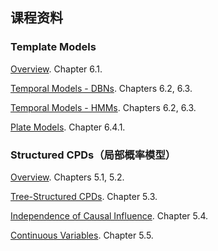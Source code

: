 ## 课程资料

### Template Models

[Overview](probabilistic_graphical_models/2.2.1-Repn-Template-overview.pdf). Chapter 6.1.

[Temporal Models - DBNs](probabilistic_graphical_models/2.2.2-Repn-Template-temporal-DBNs.pdf). Chapters 6.2, 6.3.

[Temporal Models - HMMs](probabilistic_graphical_models/2.2.3-Repn-Template-temporal-HMMs.pdf). Chapters 6.2, 6.3.

[Plate Models](probabilistic_graphical_models/2.2.4-Repn-Template-plates.pdf). Chapter 6.4.1.

### Structured CPDs（局部概率模型）

[Overview](probabilistic_graphical_models/2.3.1-Repn-CPDs-overview.pdf). Chapters 5.1, 5.2.

[Tree-Structured CPDs](probabilistic_graphical_models/2.3.2-Repn-CPDs-tree.pdf). Chapter 5.3.

[Independence of Causal Influence](probabilistic_graphical_models/2.3.3-Repn-CPDs-ICI.pdf). Chapter 5.4.

[Continuous Variables](probabilistic_graphical_models/2.3.4-Repn-CPDs-continuous.pdf). Chapter 5.5.